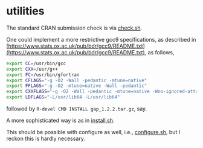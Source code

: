 # utilities

The standard CRAN submission check is via [check.sh](check.sh).

One could implement a more restrictive gcc9 specifications, as described in [https://www.stats.ox.ac.uk/pub/bdr/gcc9/README.txt](https://www.stats.ox.ac.uk/pub/bdr/gcc9/README.txt), as follows,
```bash
export CC=/usr/bin/gcc
export CXX=/usr/g++
export FC=/usr/bin/gfortran
export CFLAGS="-g -O2 -Wall -pedantic -mtune=native"
export FFLAGS="-g -O2 -mtune=native -Wall -pedantic"
export CXXFLAGS="-g -O2 -Wall -pedantic -mtune=native -Wno-ignored-attributes -Wno-deprecated-declarations -Wno-parentheses"
export LDFLAGS="-L/usr/lib64 -L/usr/lib64"
```
followed by `R-devel CMD INSTALL gap_1.2.2.tar.gz`, say.

A more sophisticated way is as in [install.sh](install.sh).

This should be possible with configure as well, i.e., [configure.sh](configure.sh), but I reckon this is hardly necessary.
